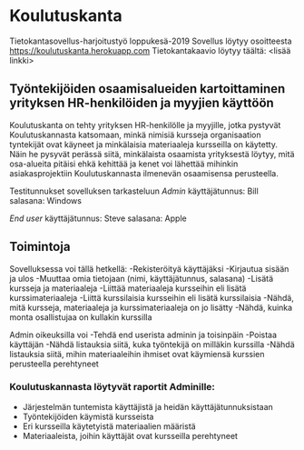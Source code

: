 # Koulutuskanta
Tietokantasovellus-harjoitustyö loppukesä-2019 
Sovellus löytyy osoitteesta https://koulutuskanta.herokuapp.com
Tietokantakaavio löytyy täältä: <lisää linkki>


## Työntekijöiden osaamisalueiden kartoittaminen yrityksen HR-henkilöiden ja myyjien käyttöön
Koulutuskanta on tehty yrityksen HR-henkilölle ja myyjille, jotka pystyvät Koulutuskannasta katsomaan, minkä nimisiä kursseja organisaation tyntekijät ovat käyneet ja minkälaisia materiaaleja kursseilla on käytetty. Näin he pysyvät perässä siitä, minkälaista osaamista yrityksestä löytyy, mitä osa-alueita pitäisi ehkä kehittää ja kenet voi lähettää mihinkin asiakasprojektiin Koulutuskannasta ilmenevän osaamisensa perusteella.

Testitunnukset sovelluksen tarkasteluun
*Admin*
käyttäjätunnus: Bill 
salasana: Windows

*End user*
käyttäjätunnus: Steve
salasana: Apple


## Toimintoja
Sovelluksessa voi tällä hetkellä:
-Rekisteröityä käyttäjäksi
-Kirjautua sisään ja ulos
-Muuttaa omia tietojaan (nimi, käyttäjätunnus, salasana)
-Lisätä kursseja ja materiaaleja
-Liittää materiaaleja kursseihin eli lisätä kurssimateriaaleja
-Liittä kurssilaisia kursseihin eli lisätä kurssilaisia
-Nähdä, mitä kursseja, materiaaleja ja kurssimateriaaleja on jo lisätty
-Nähdä, kuinka monta osallistujaa on kullakin kurssilla

Admin oikeuksilla voi
-Tehdä end userista adminin ja toisinpäin
-Poistaa käyttäjän
-Nähdä listauksia siitä, kuka työntekijä on milläkin kurssilla
-Nähdä listauksia siitä, mihin materiaaleihin ihmiset ovat käymiensä kurssien perusteella perehtyneet

### Koulutuskannasta löytyvät raportit Adminille:
- Järjestelmän tuntemista käyttäjistä ja heidän käyttäjätunnuksistaan
- Työntekijöiden käymistä kursseista
- Eri kursseilla käytetyistä materiaalien määristä
- Materiaaleista, joihin käyttäjät ovat kursseilla perehtyneet


